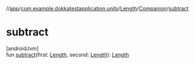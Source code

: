 //[app](../../../../index.md)/[com.example.dokkatestapplication.units](../../index.md)/[Length](../index.md)/[Companion](index.md)/[subtract](subtract.md)

# subtract

[androidJvm]\
fun [subtract](subtract.md)(first: [Length](../index.md), second: [Length](../index.md)): [Length](../index.md)
